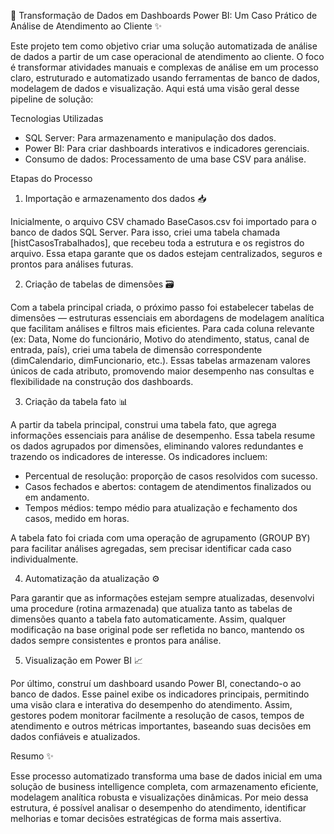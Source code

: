 🚀 Transformação de Dados em Dashboards Power BI: Um Caso Prático de Análise de Atendimento ao Cliente ✨

Este projeto tem como objetivo criar uma solução automatizada de análise de dados a partir de um case operacional de atendimento ao cliente. O foco é transformar atividades manuais e complexas de análise em um processo claro, estruturado e automatizado usando ferramentas de banco de dados, modelagem de dados e visualização. Aqui está uma visão geral desse pipeline de solução:

Tecnologias Utilizadas

- SQL Server: Para armazenamento e manipulação dos dados.
- Power BI: Para criar dashboards interativos e indicadores gerenciais.
- Consumo de dados: Processamento de uma base CSV para análise.

Etapas do Processo

1. Importação e armazenamento dos dados 📥

Inicialmente, o arquivo CSV chamado BaseCasos.csv foi importado para o banco de dados SQL Server. Para isso, criei uma tabela chamada [histCasosTrabalhados], que recebeu toda a estrutura e os registros do arquivo. Essa etapa garante que os dados estejam centralizados, seguros e prontos para análises futuras.

2. Criação de tabelas de dimensões 🗃️

Com a tabela principal criada, o próximo passo foi estabelecer tabelas de dimensões — estruturas essenciais em abordagens de modelagem analítica que facilitam análises e filtros mais eficientes. Para cada coluna relevante (ex: Data, Nome do funcionário, Motivo do atendimento, status, canal de entrada, país), criei uma tabela de dimensão correspondente (dimCalendario, dimFuncionario, etc.). Essas tabelas armazenam valores únicos de cada atributo, promovendo maior desempenho nas consultas e flexibilidade na construção dos dashboards.

3. Criação da tabela fato 📊

A partir da tabela principal, construi uma tabela fato, que agrega informações essenciais para análise de desempenho. Essa tabela resume os dados agrupados por dimensões, eliminando valores redundantes e trazendo os indicadores de interesse. Os indicadores incluem:

- Percentual de resolução: proporção de casos resolvidos com sucesso.
- Casos fechados e abertos: contagem de atendimentos finalizados ou em andamento.
- Tempos médios: tempo médio para atualização e fechamento dos casos, medido em horas.

A tabela fato foi criada com uma operação de agrupamento (GROUP BY) para facilitar análises agregadas, sem precisar identificar cada caso individualmente.

4. Automatização da atualização ⚙️

Para garantir que as informações estejam sempre atualizadas, desenvolvi uma procedure (rotina armazenada) que atualiza tanto as tabelas de dimensões quanto a tabela fato automaticamente. Assim, qualquer modificação na base original pode ser refletida no banco, mantendo os dados sempre consistentes e prontos para análise.

5. Visualização em Power BI 📈

Por último, construí um dashboard usando Power BI, conectando-o ao banco de dados. Esse painel exibe os indicadores principais, permitindo uma visão clara e interativa do desempenho do atendimento. Assim, gestores podem monitorar facilmente a resolução de casos, tempos de atendimento e outros métricas importantes, baseando suas decisões em dados confiáveis e atualizados.

Resumo ✨

Esse processo automatizado transforma uma base de dados inicial em uma solução de business intelligence completa, com armazenamento eficiente, modelagem analítica robusta e visualizações dinâmicas. Por meio dessa estrutura, é possível analisar o desempenho do atendimento, identificar melhorias e tomar decisões estratégicas de forma mais assertiva.
